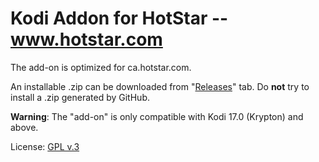 # Kodi Addon for HotStar -- www.hotstar.com

The add-on is optimized for ca.hotstar.com.

An installable .zip can be downloaded from "[Releases](https://github.com/mani-coder/plugin.video.youngkbell.hotstar/releases)" tab.
Do **not** try to install a .zip generated by GitHub.

**Warning**: The "add-on" is only compatible with Kodi 17.0 (Krypton) and above.

License: [GPL v.3](http://www.gnu.org/copyleft/gpl.html)
